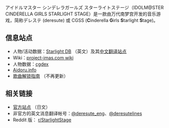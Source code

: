 アイドルマスター シンデレラガールズ スターライトステージ（IDOLM@STER CINDERELLA GIRLS STARLIGHT STAGE）是一款由万代南梦宫开发的音乐游戏，简称デレステ (deresute) 或 CGSS (**C**inderella **G**irls **S**tarlight **S**tage)。

## 信息站点
* 人物/活动数据：[Starlight DB](https://starlight.kirara.ca/) （英文）及其[中文翻译站点](https://starlight.346lab.org/)
* Wiki：[project-imas.com wiki](https://www.project-imas.com/wiki/Main_Page)
* 人物数据：[cgdex](https://cgdex.project-imas.com/)
* [Aidoru.info](https://aidoru.info/)
* [歌曲解锁指南](https://cg-starlight-stage.tumblr.com/songs) （不再更新）

## 相关链接
* [官方站点](https://cinderella.idolmaster.jp/sl-stage/) （日文）
* 非官方的英文消息翻译帐号：[@deresute_eng](https://twitter.com/deresute_eng)、[@deresutelines](https://twitter.com/deresutelines)
* Reddit 版： [r/StarlightStage](https://www.reddit.com/r/StarlightStage/)
